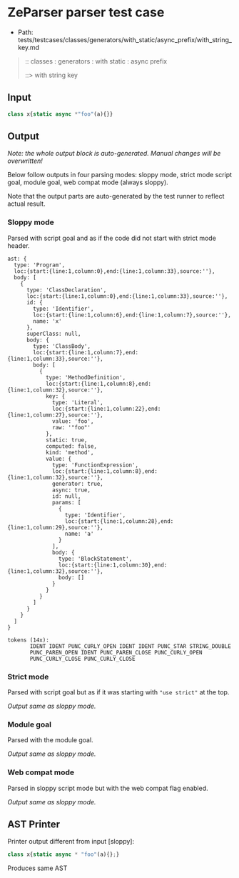 # ZeParser parser test case

- Path: tests/testcases/classes/generators/with_static/async_prefix/with_string_key.md

> :: classes : generators : with static : async prefix
>
> ::> with string key

## Input

`````js
class x{static async *"foo"(a){}}
`````

## Output

_Note: the whole output block is auto-generated. Manual changes will be overwritten!_

Below follow outputs in four parsing modes: sloppy mode, strict mode script goal, module goal, web compat mode (always sloppy).

Note that the output parts are auto-generated by the test runner to reflect actual result.

### Sloppy mode

Parsed with script goal and as if the code did not start with strict mode header.

`````
ast: {
  type: 'Program',
  loc:{start:{line:1,column:0},end:{line:1,column:33},source:''},
  body: [
    {
      type: 'ClassDeclaration',
      loc:{start:{line:1,column:0},end:{line:1,column:33},source:''},
      id: {
        type: 'Identifier',
        loc:{start:{line:1,column:6},end:{line:1,column:7},source:''},
        name: 'x'
      },
      superClass: null,
      body: {
        type: 'ClassBody',
        loc:{start:{line:1,column:7},end:{line:1,column:33},source:''},
        body: [
          {
            type: 'MethodDefinition',
            loc:{start:{line:1,column:8},end:{line:1,column:32},source:''},
            key: {
              type: 'Literal',
              loc:{start:{line:1,column:22},end:{line:1,column:27},source:''},
              value: 'foo',
              raw: '"foo"'
            },
            static: true,
            computed: false,
            kind: 'method',
            value: {
              type: 'FunctionExpression',
              loc:{start:{line:1,column:8},end:{line:1,column:32},source:''},
              generator: true,
              async: true,
              id: null,
              params: [
                {
                  type: 'Identifier',
                  loc:{start:{line:1,column:28},end:{line:1,column:29},source:''},
                  name: 'a'
                }
              ],
              body: {
                type: 'BlockStatement',
                loc:{start:{line:1,column:30},end:{line:1,column:32},source:''},
                body: []
              }
            }
          }
        ]
      }
    }
  ]
}

tokens (14x):
       IDENT IDENT PUNC_CURLY_OPEN IDENT IDENT PUNC_STAR STRING_DOUBLE
       PUNC_PAREN_OPEN IDENT PUNC_PAREN_CLOSE PUNC_CURLY_OPEN
       PUNC_CURLY_CLOSE PUNC_CURLY_CLOSE
`````

### Strict mode

Parsed with script goal but as if it was starting with `"use strict"` at the top.

_Output same as sloppy mode._

### Module goal

Parsed with the module goal.

_Output same as sloppy mode._

### Web compat mode

Parsed in sloppy script mode but with the web compat flag enabled.

_Output same as sloppy mode._

## AST Printer

Printer output different from input [sloppy]:

````js
class x{static async * "foo"(a){};}
````

Produces same AST
